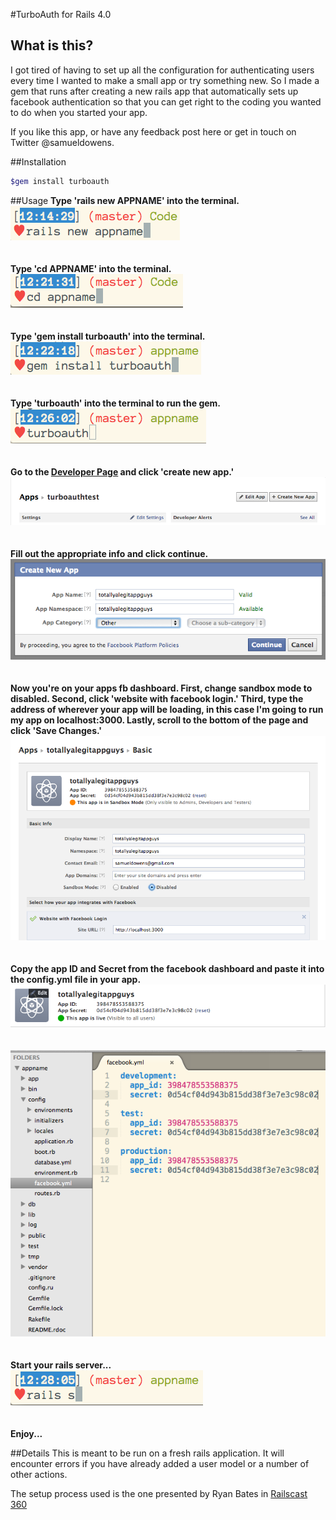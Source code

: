 #TurboAuth for Rails 4.0

## What is this?
I got tired of having to set up all the configuration for authenticating users every time I wanted to make a small app or try something new. So I made a gem that runs after creating a new rails app that automatically sets up facebook authentication so that you can get right to the coding you wanted to do when you started your app.

If you like this app, or have any feedback post here or get in touch on Twitter @samueldowens.

##Installation

```bash
$gem install turboauth
```

##Usage
<strong>Type 'rails new APPNAME' into the terminal.</strong><br>
<img src="/images/rails_new.png" alt="Type Rails New YOURAPPNAME into the terminal" title="rails new" /><br>
<br><br>
<strong>Type 'cd APPNAME' into the terminal.</strong><br>
<img src="/images/cd_appname.png" alt="Type cd YOURAPPNAME into the terminal" title="cd appname" /><br>
<br><br>
<strong>Type 'gem install turboauth' into the terminal.</strong><br>
<img src="/images/gem_install_turboauth.png" alt="Type gem install turboauth into the terminal" title="gem install turboauth" /><br>
<br><br>
<strong>Type 'turboauth' into the terminal to run the gem.</strong><br>
<img src="/images/turboauth.png" alt="type turboauth into the terminal" title="run turboauth" /><br>
<br><br>
<strong>Go to the <a href="https://developers.facebook.com/apps">Developer Page</a> and click 'create new app.'</strong><br>
<img src="/images/create_new_app.png" alt="create a new app on FB developer page" title="create new app" /><br>
<br><br>
<strong>Fill out the appropriate info and click continue.</strong><br>
<img src="/images/naming_new_app.png" alt="fill out form and click continue" title="naming new app" /><br>
<br><br>
<strong>Now you're on your apps fb dashboard. First, change sandbox mode to disabled. Second, click 'website with facebook login.' Third, type the address of wherever your app will be loading, in this case I'm going to run my app on localhost:3000. Lastly, scroll to the bottom of the page and click 'Save Changes.'</strong>
<img src="/images/app_home_page.png" alt="disable sandbox, click website with facebook login, add local host address to facebook login box. save changes." title="FB app dashboard" /><br>
<br><br>
<strong>Copy the app ID and Secret from the facebook dashboard and paste it into the config.yml file in your app.</strong><br>
<img src="/images/app_id_secret.png" alt="copy app id and secret" title="FB app dashboard id/secret" /><br>
<br><br>
<img src="/images/facebook_yml.png" alt="paste id and secret into facebook.yml" title="facebook.yml" /><br>
<br><br>
<strong>Start your rails server...</strong><br>
<img src="/images/rails_s.png" alt="run your rails server" title="rails server" /><br>
<br><br>
<strong>Enjoy...</strong>

##Details
This is meant to be run on a fresh rails application. It will encounter errors if you have already added a user model or a number of other actions.<br>

The setup process used is the one presented by Ryan Bates in <a href="http://railscasts.com/episodes/360-facebook-authentication">Railscast 360</a>